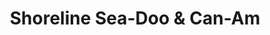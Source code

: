 ---
title: "Shoreline Sea-Doo & Can-Am"
url: /logan/shoreline-sea-doo-und-can-am/
shop: Motorrad
---